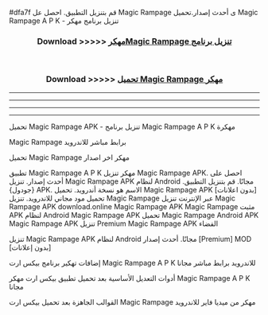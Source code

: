 #dfa7f قم بتنزيل التطبيق. احصل عل Magic Rampage  ى أحدث إصدار.تحميل Magic Rampage  A P K - تنزيل برنامج مهكر



<div align="center">
<h3>Download >>>>> <a href="https://ar-sites.web.app/?ar= Magic Rampage ">مهكرMagic Rampage  تنزيل برنامج</a></h3><br>

<h3>Download >>>>> <a href="https://ar-sites.web.app/?ar= Magic Rampage ">تحميل Magic Rampage  مهكر</a></h3>
</div>


----------------------------------------------------------

----------------------------------------------------------

----------------------------------------------------------

----------------------------------------------------------


تحميل Magic Rampage  APK - تنزيل برنامج Magic Rampage  A P K مهكرة

Magic Rampage  برابط مباشر للاندرويد

تحميل Magic Rampage  مهكر اخر اصدار

تطبيق Magic Rampage  A P K مهكر
تنزيل Magic Rampage  APK. احصل على أحدث إصدار.
تنزيل Magic Rampage  APK لنظام Android مجانًا.
قم بتنزيل التطبيق. {جودول} APK. الاسم هو نسخة أندرويد.
تحميل Magic Rampage  APK [بدون اعلانات]
تحميل مود مجاني للاندرويد.
تنزيل Magic Rampage  عبر الإنترنت
تنزيل Magic Rampage  APK
download.online Magic Rampage  APK
Magic Rampage  مثبت APK لنظام Android
Magic Rampage  APK
تحميل Magic Rampage  Android APK
Magic Rampage  APK تنزيل Premium
Magic Rampage  APK الفضاء

تنزيل Magic Rampage  APK لنظام Android مجانًا. أحدث إصدار [Premium] MOD [بدون إعلانات]

إضافات تهكير برنامج بيكس ارت Magic Rampage  A P K للاندرويد برابط مباشر مجانا

أدوات التعديل الأساسية بعد تحميل تطبيق بيكس ارت مهكر Magic Rampage  A P K مجانا

القوالب الجاهزة بعد تحميل بيكس ارت Magic Rampage  مهكر من ميديا فاير للاندرويد



